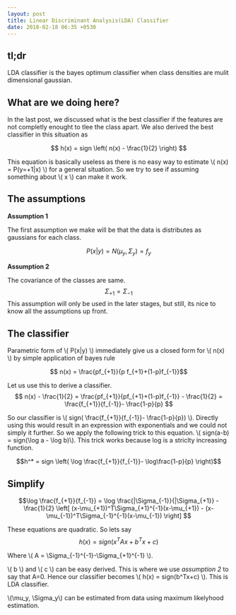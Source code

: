 ```yaml
---
layout: post
title: Linear Discriminant Analysis(LDA) Classifier
date: 2018-02-18 06:35 +0530
---
```



## tl;dr

LDA classifier is the bayes optimum classifier when class densities are mulit dimensional gaussian.


## What are we doing here?

In the last post, we discussed what is the best classifier if the features are not completly enought to tlee the class apart. We also derived the best classifier in this situation as 

$$ h(x) = sign \left( n(x) - \frac{1}{2} \right) $$

This equation is basically useless as there is no easy way to estimate \\( n(x) = P(y=+1\|x) \\) for a general situation. So we try to see if  assuming something about \\( x \\) can make it work.

## The assumptions
**Assumption 1**

The first assumption we make will be that the data is distributes as gaussians for each class.

$$P(x|y) = N(\mu_y,\Sigma_y) = f_y$$

**Assumption 2**

The covariance of the classes are same. 
$$\Sigma_{+1} = \Sigma_{-1}$$
This assumption will only be used in the later stages, but still, its nice to know all the assumptions up front.

## The classifier
Parametric form of \\( P(x\|y) \\) immediately give us a closed form for \\( n(x) \\) by simple application of bayes rule

$$ n(x) = \frac{pf_{+1}}{p f_{+1}+(1-p)f_{-1}}$$

Let us use this to derive a classifier.
$$ n(x) - \frac{1}{2} = \frac{pf_{+1}}{pf_{+1}+(1-p)f_{-1}} - \frac{1}{2} = \frac{f_{+1}}{f_{-1}}- \frac{1-p}{p} $$

So our classifier is \\( sign( \frac{f_{+1}}{f_{-1}}- \frac{1-p}{p}) \\). Directly using this would result in an expression with exponentials and we could not simply it further. So we apply the following trick to this equation. \\( sign(a-b) = sign(\log a - \log b)\\). This trick works because log is a striclty increasing function.

$$h^* = sign \left( \log \frac{f_{+1}}{f_{-1}}- \log\frac{1-p}{p} \right)$$

## Simplify

$$\log \frac{f_{+1}}{f_{-1}} = 
\log 
	\frac{|\Sigma_{-1}}{|\Sigma_{+1}} 
	- 
	\frac{1}{2}
		\left[
		(x-\mu_{+1})^T\Sigma_{+1}^{-1}(x-\mu_{+1}) 
		- 
		(x-\mu_{-1})^T\Sigma_{-1}^{-1}(x-\mu_{-1})  
	\right] 
$$

These equations are quadratic. So lets say
$$ h(x) = sign(x^TAx + b^Tx+c)$$

Where \\( A = \Sigma_{-1}^{-1}-\Sigma_{+1}^{-1} \\). 

\\( b \\) and \\( c \\) can be easy derived. This is where we use *assumption 2* to say that A=0. Hence our classifier becomes \\( h(x) = sign(b^Tx+c) \\). This is LDA classifier.

\\(\mu_y, \Sigma_y\\) can be estimated from data using maximum likelyhood estimation.